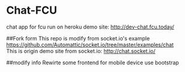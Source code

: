 Chat-FCU
==================================

chat app for fcu run on heroku
demo site: http://dev-chat.fcu.today/

##Fork form
This repo is modify from socket.io's example   
https://github.com/Automattic/socket.io/tree/master/examples/chat  
This is origin demo site from socket.io: http://chat.socket.io/

##modify info
Rewirte some frontend for mobile device use bootstrap

